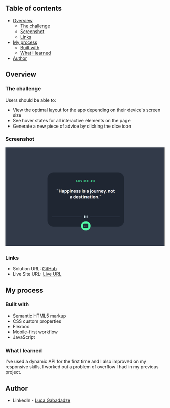 ## Table of contents

- [Overview](#overview)
  - [The challenge](#the-challenge)
  - [Screenshot](#screenshot)
  - [Links](#links)
- [My process](#my-process)
  - [Built with](#built-with)
  - [What I learned](#what-i-learned)
- [Author](#author)


## Overview

### The challenge

Users should be able to:

- View the optimal layout for the app depending on their device's screen size
- See hover states for all interactive elements on the page
- Generate a new piece of advice by clicking the dice icon

### Screenshot

![](./images/screenshot.png)


### Links

- Solution URL: [GitHub](https://github.com/gabadadzeluca/advice-generator-app)
- Live Site URL: [Live URL](https://gabadadzeluca.github.io/advice-generator-app/)

## My process

### Built with

- Semantic HTML5 markup
- CSS custom properties
- Flexbox
- Mobile-first workflow
- JavaScript

### What I learned

I've used a dynamic API for the first time and I also improved on my responsive skills, I worked out a problem of overflow I had in my previous project.


## Author

- LinkedIn - [Luca Gabadadze](https://www.linkedin.com/in/luca-gabadadze-6068b324a/)
